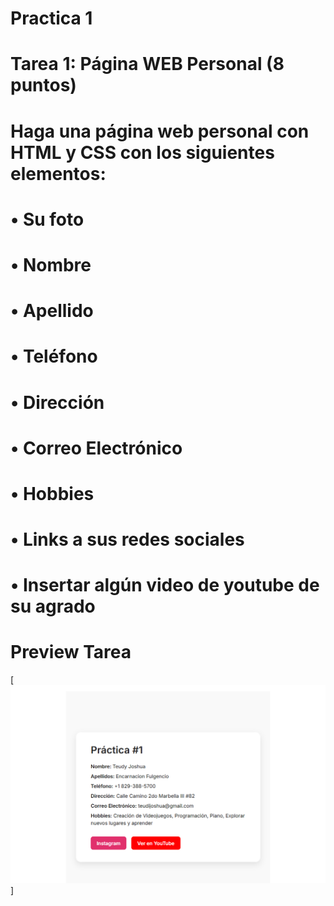 # Practica 1

# Tarea 1: Página WEB Personal (8 puntos)
# Haga una página web personal con HTML y CSS con los siguientes elementos:
# • Su foto
# • Nombre
# • Apellido
# • Teléfono
# • Dirección
# • Correo Electrónico
# • Hobbies
# • Links a sus redes sociales
# • Insertar algún video de youtube de su agrado

# Preview Tarea

[![Tarea](src/assets//image.png)]





